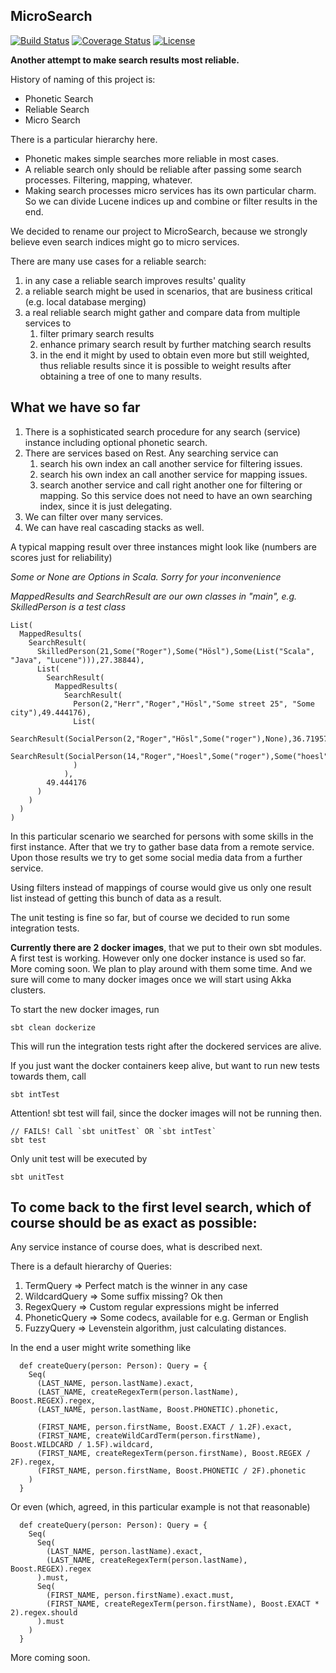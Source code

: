 MicroSearch
-

[![Build Status](https://travis-ci.com/RogerJFX/MicroSearch.svg?branch=master)](https://travis-ci.com/RogerJFX/MicroSearch)
[![Coverage Status](https://codecov.io/gh/rogerjfx/microsearch/branch/master/graph/badge.svg)](https://codecov.io/gh/RogerJFX/MicroSearch)
[![License](https://img.shields.io/badge/License-Apache%202.0-blue.svg)](https://opensource.org/licenses/Apache-2.0)

**Another attempt to make search results most reliable.**

History of naming of this project is:

- Phonetic Search
- Reliable Search
- Micro Search

There is a particular hierarchy here. 

- Phonetic makes simple searches more reliable in most cases. 
- A reliable search only should be reliable after passing some search processes. Filtering, mapping, whatever.
- Making search processes micro services has its own particular charm. So we can divide Lucene indices up and 
combine or filter results in the end.

We decided to rename our project to MicroSearch, because we strongly believe even search indices might 
go to micro services.

There are many use cases for a reliable search:

1. in any case a reliable search improves results' quality
1. a reliable search might be used in scenarios, that are business critical (e.g. local database merging)
1. a real reliable search might gather and compare data from multiple services to 
    1. filter primary search results
    1. enhance primary search result by further matching search results
    1. in the end it might by used to obtain even more but still weighted, thus reliable results
    since it is possible to weight results after obtaining a tree of one to many results.

What we have so far
-

1. There is a sophisticated search procedure for any search (service) instance including optional
phonetic search. 
1. There are services based on Rest. Any searching service can
    1. search his own index an call another service for filtering issues.
    1. search his own index an call another service for mapping issues.
    1. search another service and call right another one for filtering or mapping.
    So this service does not need to have an own searching index, since it is just delegating.
1. We can filter over many services.
1. We can have real cascading stacks as well. 

A typical mapping result over three instances might look like (numbers are scores just for reliability)

*Some or None are Options in Scala. Sorry for your inconvenience*

*MappedResults and SearchResult are our own classes in "main", e.g. SkilledPerson is a test class*
~~~
List(
  MappedResults(
    SearchResult(
      SkilledPerson(21,Some("Roger"),Some("Hösl"),Some(List("Scala", "Java", "Lucene"))),27.38844),
      List(
        SearchResult(
          MappedResults(
            SearchResult(
              Person(2,"Herr","Roger","Hösl","Some street 25", "Some city"),49.444176),
              List(
                SearchResult(SocialPerson(2,"Roger","Hösl",Some("roger"),None),36.71957), 
                SearchResult(SocialPerson(14,"Roger","Hoesl",Some("roger"),Some("hoesl")),4.0875263)
              )
            ), 
        49.444176
      )
    )
  )
)
~~~

In this particular scenario we searched for persons with some skills in the first instance. 
After that we try to gather base data from a remote service. Upon those results we try to get some social media 
data from a further service.

Using filters instead of mappings of course would give us only one result list instead of getting this bunch of data
as a result.

The unit testing is fine so far, but of course we decided to run some integration tests.

**Currently there are 2 docker images**, that we put to their own sbt modules. A first test is working.
However only one docker instance is used so far. More coming soon. 
We plan to play around with them some time. And we sure will come to many docker images once we will start 
using Akka clusters.

To start the new docker images, run 

~~~
sbt clean dockerize
~~~

This will run the integration tests right after the dockered services are alive.

If you just want the docker containers keep alive, but want to run new tests towards them, call

~~~
sbt intTest
~~~

Attention! sbt test will fail, since the docker images will not be running then.

~~~
// FAILS! Call `sbt unitTest` OR `sbt intTest`
sbt test
~~~

Only unit test will be executed by

~~~
sbt unitTest
~~~

To come back to the first level search, which of course should be as exact as possible:
-

Any service instance of course does, what is described next.

There is a default hierarchy of Queries:

1. TermQuery => Perfect match is the winner in any case
1. WildcardQuery => Some suffix missing? Ok then
1. RegexQuery => Custom regular expressions might be inferred
1. PhoneticQuery => Some codecs, available for e.g. German or English
1. FuzzyQuery => Levenstein algorithm, just calculating distances.

In the end a user might write something like

~~~
  def createQuery(person: Person): Query = {
    Seq(
      (LAST_NAME, person.lastName).exact,
      (LAST_NAME, createRegexTerm(person.lastName), Boost.REGEX).regex,
      (LAST_NAME, person.lastName, Boost.PHONETIC).phonetic,

      (FIRST_NAME, person.firstName, Boost.EXACT / 1.2F).exact,
      (FIRST_NAME, createWildCardTerm(person.firstName), Boost.WILDCARD / 1.5F).wildcard,
      (FIRST_NAME, createRegexTerm(person.firstName), Boost.REGEX / 2F).regex,
      (FIRST_NAME, person.firstName, Boost.PHONETIC / 2F).phonetic
    )
  }
~~~

Or even (which, agreed, in this particular example is not that reasonable)

~~~
  def createQuery(person: Person): Query = {
    Seq(
      Seq(
        (LAST_NAME, person.lastName).exact,
        (LAST_NAME, createRegexTerm(person.lastName), Boost.REGEX).regex
      ).must,
      Seq(
        (FIRST_NAME, person.firstName).exact.must,
        (FIRST_NAME, createRegexTerm(person.firstName), Boost.EXACT * 2).regex.should
      ).must
    )
  }
~~~

More coming soon. 